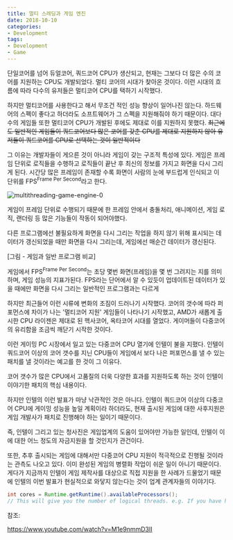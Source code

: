 ```yaml
---
title: 멀티 스레딩과 게임 엔진
date: 2018-10-10
categories:
- Development
tags:
- Development
- Game
---
```


 단일코어를 넘어 듀얼코어, 쿼드코어 CPU가 생산되고, 현재는 그보다 더 많은 수의 코어를 지원하는 CPU도 개발되었다. 멀티 코어의 시대가 찾아온 것이다. 이런 시대의 흐름에 따라 다수의 유저들은 멀티코어 CPU를 택하기 시작했다.

 하지만 멀티코어를 사용한다고 해서 무조건 적인 성능 향상이 일어나진 않는다. 하드웨어의 스펙이 좋다고 하더라도 소프트웨어가 그 스펙을 지원해줘야 하기 때문이다. 대다수의 게임들 또한 멀티코어 CPU가 개발된 후에도 제대로 이를 지원하지 못했다. ~~최근에도 일반적인 게임들이 쿼드코어보다 많은 코어를 갖춘 CPU를 제대로 지원하지 않아 유저들이 쿼드코어를 CPU로 선택하는 것이 일반적이다~~

 그 이유는 개발자들이 게으른 것이 아니라 게임이 갖는 구조적 특성에 있다. 게임은 프레임 단위로 로직들을 수행하고 로직들이 끝난 후 최신의 정보를 가지고 화면을 다시 그리게 된다. 시간당 많은 프레임이 존재할 수록 화면이 사람의 눈에 부드럽게 인식되고 이 단위를 FPS<sup>Frame Per Second</sup>라고 한다.

![multithreading-game-engine-0](https://user-images.githubusercontent.com/18159012/46985243-5f23a700-d124-11e8-9ab1-3d9cceb30a93.gif)

 게임이 프레임 단위로 수행되기 때문에 한 프레임 안에서 충돌처리, 애니메이션, 게임 로직, 랜더링 등 많은 기능들이 작동이 되어야했다.



다른 프로그램에선 불필요하게 화면을 다시 그리는 작업을 하지 않기 위해 표시되는 데이터가 갱신되었을 때만 화면을 다시 그리는데, 게임에선 매순간 데이터가 갱신된다.

[그림 - 게임과 일반 프로그램 비교]

 

 게임에서 FPS<sup>Frame Per Second</sup>는 초당 몇번 화면(프레임)을 몇 번 그려지는 지를 의미하며, 게임 성능의 지표가된다. FPS라는 단어에서 알 수 있듯이 업데이트된 데이터가 있을 때에만 화면을 다시 그리는 일반적인 프로그램과는 다르게 



하지만 최근들어 이런 시류에 변화의 조짐이 드러나기 시작했다. 코어의 갯수에 따라 퍼포먼스에 차이가 나는 '멀티코어 지원' 게임들이 나타나기 시작했고, AMD가 새롭게 출시한 CPU 라이젠은 제대로 된 헥사코어, 옥타코어 시대를 열었다. 게이머들이 다중코어의 유리함을 조금씩 깨닫기 시작한 것이다.

이런 게이밍 PC 시장에서 일고 있는 다중코어 CPU 열기에 인텔이 불을 지폈다. 인텔이 쿼드코어 이상의 코어 갯수를 지닌 CPU들이 게임에서 보다 나은 퍼포먼스를 낼 수 있는 패치를 낼 것이라는 예고를 한 것이 그 이유다.

코어 갯수가 많은 CPU에서 고품질의 더욱 다양한 효과를 지원하도록 하는 것이 인텔이 이야기한 패치의 핵심 내용이다. 

하지만 인텔의 이런 발표가 마냥 낙관적인 것은 아니다. 인텔이 쿼드코어 이상의 다중코어 CPU에 게이밍 성능을 높일 계획이라 하더라도, 현재 출시된 게임에 대한 사후지원은 게임 개발사가 패치로 진행해야 하는 일이기 때문이다. 

즉, 인텔이 그리고 있는 청사진은 게임업계의 도움이 있어야만 가능한 일인데, 인텔이 이에 대한 어느 정도의 자금지원을 할 것인지가 관건이다.

또한, 추후 출시되는 게임에 대해서만 다중코어 CPU 지원이 적극적으로 진행될 것이라는 관측도 나오고 있다. 이미 완성된 게임의 병렬화 작업이 쉬운 일이 아니기 때문이다. 게다가 지금까지 인텔이 게임 제작사를 대상으로 직접 지원을 한 사례가 드물었기 때문에 인텔의 이번 발표가 현실적으로 와닿지 않는다는 것이 업계 관계자들의 이야기다.

```java
int cores = Runtime.getRuntime().availableProcessors();
// This will give you the number of logical threads. e.g. If you have hyper-threading on, this will be double the number of cores.
```



참조:

https://www.youtube.com/watch?v=M1e9nmmD3II